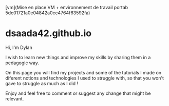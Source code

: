 [vm](Mise en place VM + environnement de travail portab 5dc01721a0e04842a0cc4764f63592fa)
# dsaada42.github.io

Hi, I'm Dylan

I wish to learn new things and improve my skills by sharing them in a pedagogic way.

On this page you will find my projects and some of the tutorials I made on diferent notions and technologies I used to struggle with, so that you won't gave to struggle as much as I did !

Enjoy and feel free to comment or suggest any change that might be relevant.
